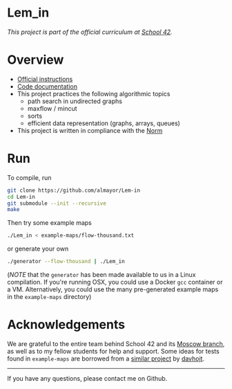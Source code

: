 # Lem_in

*This project is part of the official curriculum at [School 42](https://en.wikipedia.org/wiki/42_(school)).*

# Overview

* [Official instructions](docs/subjects/lem-in.en.pdf)
* [Code documentation](https://almayor.github.io/Lem-in)
* This project practices the following algorithmic topics
	* path search in undirected graphs
	* maxflow / mincut
	* sorts
	* efficient data representation (graphs, arrays, queues)
* This project is written in compliance with the [Norm](docs/subjects/norme.en.pdf)

# Run

To compile, run

```sh
git clone https://github.com/almayor/Lem-in
cd Lem-in
git submodule --init --recursive
make
```
Then try some example maps

```sh
./Lem_in < example-maps/flow-thousand.txt
```
or generate your own

```sh
./generator --flow-thousand | ./Lem_in
```

(_NOTE_ that the `generator` has been made available to us in a Linux compilation. If you're running OSX, you could use a Docker `gcc` container or a VM. Alternatively, you could use the many pre-generated example maps in the `example-maps` directory)

# Acknowledgements

We are grateful to the entire team behind School 42 and its [Moscow branch](https://21-school.ru
), as well as to my fellow students for help and support. Some ideas for tests found in `example-maps` are borrowed from a [similar project](https://github.com/davhojt/lem_in) by [davhojt](https://github.com/davhojt).

---
If you have any questions, please contact me on Github.
